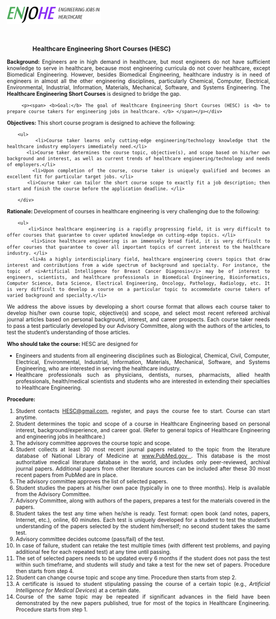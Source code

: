 
<title>ENJOHE Engineering Jobs In Healthcare</title>

<img src="logo2.png" width="250" height="50" alt=""/> 
		
<div class="font1">
<div style=" padding-top: 10px;" align="center">
	<h3 style="padding-top: 20px;" ><span class="font1">Healthcare Engineering Short Courses (HESC)</span></h3>	
</div>

<div align="center">
<div style="width: 700px; text-align:justify;">
		<p><span> <b> Background: </b> Engineers are in high demand in healthcare, but most engineers do not have sufficient knowledge to serve in healthcare, because most engineering curricula do not cover healthcare, except Biomedical Engineering. However, besides Biomedical Engineering, healthcare industry is in need of engineers in almost all the other engineering disciplines, particularly Chemical, Computer, Electrical, Environmental, Industrial, Information, Materials, Mechanical, Software, and Systems Engineering. The <b> Healthcare Engineering Short Courses </b> is designed to bridge the gap.</span></p>
	
    	<p><span> <b>Goal:</b> The goal of Healthcare Engineering Short Courses (HESC) is <b> to prepare course takers for engineering jobs in healthcare. </b> </span></p></div>


<div style="width: 700px; text-align:justify;">
		<p><span> <b>Objectives: </b>This short course program is designed to achieve the following: </span></p>

        <ul>
           <li>Course taker learns only cutting-edge engineering/technology knowledge that the healthcare industry employers immediately need.</li>
           <li>Course taker determines the course topic, objective(s), and scope based on his/her own background and interest, as well as current trends of healthcare engineering/technology and needs of employers.</li>
           <li>Upon completion of the course, course taker is uniquely qualified and becomes an excellent fit for particular target jobs. </li>
           <li>Course taker can tailor the short course scope to exactly fit a job description; then start and finish the course before the application deadline. </li>
</ul>  
    	
        </div>

<div style="width: 700px; text-align:justify;">
		<p><span> <b>Rationale: </b>Development of courses in healthcare engineering is very challenging due to the following: </span></p>

        <ul>
           <li>Since healthcare engineering is a rapidly progressing field, it is very difficult to offer courses that guarantee to cover updated knowledge on cutting-edge topics. </li>
           <li>Since healthcare engineering is an immensely broad field, it is very difficult to offer courses that guarantee to cover all important topics of current interest to the healthcare industry. </li>
           <li>As a highly interdisciplinary field, healthcare engineering covers topics that draw interest and contributions from a wide spectrum of background and specialty. For instance, the topic of <i>Artificial Intelligence for Breast Cancer Diagnosis</i> may be of interest to engineers, scientists, and healthcare professionals in Biomedical Engineering, Bioinformatics, Computer Science, Data Science, Electrical Engineering, Oncology, Pathology, Radiology, etc. It is very difficult to develop a course on a particular topic to accommodate course takers of varied background and specialty.</li>
           
</ul>  
</div>

<div style="width: 700px; text-align:justify;">
		<p><span>We address the above issues by developing a short course format that allows each course taker to develop his/her own course topic, objective(s) and scope, and select most recent refereed archival journal articles based on personal background, interest, and career prospects. Each course taker needs to pass a test particularly developed by our Advisory Committee, along with the authors of the articles, to test the student’s understanding of those articles. </span></p>

       
</div>

<div style="width: 700px; text-align:justify;">
		<p><span> <b> Who should take the course: </b> HESC are designed for </span></p>
	<ul>
           <li>Engineers and students from all engineering disciplines such as Biological, Chemical, Civil, Computer, Electrical, Environmental, Industrial, Information, Materials, Mechanical, Software, and Systems Engineering, who are interested in serving the healthcare industry.</li>
           <li>Healthcare professionals such as physicians, dentists, nurses, pharmacists, allied health professionals, health/medical scientists and students who are interested in extending their specialties to Healthcare Engineering.</li>
</ul>  
    	

</div>


<div style="width: 700px; text-align:justify;">
		<p><span> <b> Procedure: </b> </span></p>
	<ol>
           <li>Student contacts <a href="HESC@gmail.com">HESC@gmail.com</a>, register, and pays the course fee to start. Course can start anytime.</li>
           <li>Student determines the topic and scope of a course in Healthcare Engineering based on personal interest, background/experience, and career goal. (Refer to general topics of Healthcare Engineering and engineering jobs in healthcare.)</li>
           <li>The advisory committee approves the course topic and scope.</li>
           <li>Student collects at least 30 most recent journal papers related to the topic from the literature database of National Library of Medicine at <a href="www.PubMed.gov"> www.PubMed.gov </a>.  This database is the most authoritative medical literature database in the world, and includes only peer-reviewed, archival journal papers.  Additional papers from other literature sources can be included after these 30 most recent papers from PubMed are in place.</li>
           <li>The advisory committee approves the list of selected papers.</li>
           <li>Student studies the papers at his/her own pace (typically in one to three months). Help is available from the Advisory Committee.  </li>
           <li>Advisory Committee, along with authors of the papers, prepares a test for the materials covered in the papers. </li>
           <li>Student takes the test any time when he/she is ready. Test format: open book (and notes, papers, Internet, etc.), online, 60 minutes. Each test is uniquely developed for a student to test the student’s understanding of the papers selected by the student him/herself; no second student takes the same test.</li>
           <li>Advisory committee decides outcome (pass/fail) of the test.</li>
           <li>In case of failure, student can retake the test multiple times (with different test problems, and paying additional fee for each repeated test) at any time until passing.</li>
           <li>The set of selected papers needs to be updated every 6 months if the student does not pass the test within such timeframe, and students will study and take a test for the new set of papers. Procedure then starts from step 4.</li>
           <li>Student can change course topic and scope any time. Procedure then starts from step 2. </li>
           <li>A certificate is issued to student stipulating passing the course of a certain topic (e.g., <i> Artificial Intelligence for Medical Devices</i>) at a certain date. </li>
           <li>Course of the same topic may be repeated if significant advances in the field have been demonstrated by the new papers published, true for most of the topics in Healthcare Engineering. Procedure starts from step 1.</li>
</ol>  
    	


</html>

